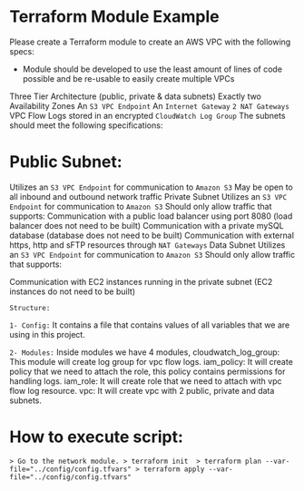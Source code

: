 # Terraform Module Example

Please create a Terraform module to create an AWS VPC with the following specs:

* Module should be developed to use the least amount of lines of code possible and be re-usable to easily create multiple VPCs

Three Tier Architecture (public, private & data subnets)
Exactly two Availability Zones
An `S3 VPC Endpoint`
An `Internet Gateway`
`2 NAT Gateways`
VPC Flow Logs stored in an encrypted `CloudWatch Log Group`
The subnets should meet the following specifications:

# Public Subnet:
Utilizes an `S3 VPC Endpoint` for communication to `Amazon S3`
May be open to all inbound and outbound network traffic
Private Subnet
Utilizes an `S3 VPC Endpoint` for communication to `Amazon S3`
Should only allow traffic that supports:
Communication with a public load balancer using port 8080 (load balancer does not need to be built)
Communication with a private mySQL database (database does not need to be built)
Communication with external https, http and sFTP resources through `NAT Gateways`
Data Subnet
Utilizes an `S3 VPC Endpoint` for communication to `Amazon S3`
Should only allow traffic that supports:

Communication with EC2 instances running in the private subnet (EC2 instances do not need to be built)




``Structure:``

`1- Config:`
    It contains a file that contains values of all variables that we are using in this project.

`2- Modules:`
    Inside modules we have 4 modules,
    cloudwatch_log_group: This module will create log group for vpc flow logs.
    iam_policy: It will create policy that we need to attach the role, this policy contains permissions for handling logs.
    iam_role: It will create role that we need to attach with vpc flow log resource.
    vpc: It will create vpc with 2 public, private and data subnets.

# How to execute script:
   ` > Go to the network module.
    > terraform init 
    > terraform plan --var-file="../config/config.tfvars"
    > terraform apply --var-file="../config/config.tfvars" `